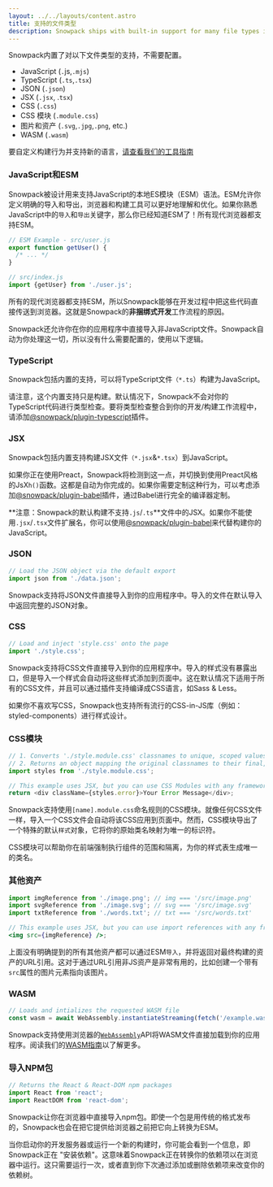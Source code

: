 ```yaml
---
layout: ../../layouts/content.astro
title: 支持的文件类型
description: Snowpack ships with built-in support for many file types including json, js, ts, jsx, css, css modules, and images.
---
```


Snowpack内置了对以下文件类型的支持，不需要配置。

- JavaScript (`.`js,`.mjs`)
- TypeScript (`.ts`,`.tsx`)
- JSON (`.json`)
- JSX (`.jsx`, .`tsx`)
- CSS (`.css`)
- CSS 模块 (`.module.css`)
- 图片和资产 (`.svg`,`.jpg`,`.png`, etc.)
- WASM (`.wasm`)

要自定义构建行为并支持新的语言，[请查看我们的工具指南](/guides/connecting-tools)

### JavaScript和ESM

Snowpack被设计用来支持JavaScript的本地ES模块（ESM）语法。ESM允许你定义明确的导入和导出，浏览器和构建工具可以更好地理解和优化。如果你熟悉JavaScript中的`导入`和`导出`关键字，那么你已经知道ESM了！所有现代浏览器都支持ESM。

```js
// ESM Example - src/user.js
export function getUser() {
  /* ... */
}

// src/index.js
import {getUser} from './user.js';
```

所有的现代浏览器都支持ESM，所以Snowpack能够在开发过程中把这些代码直接传送到浏览器。这就是Snowpack的**非捆绑式开发**工作流程的原因。

Snowpack还允许你在你的应用程序中直接导入非JavaScript文件。Snowpack自动为你处理这一切，所以没有什么需要配置的，使用以下逻辑。

### TypeScript

Snowpack包括内置的支持，可以将TypeScript文件`（*.ts`）构建为JavaScript。

请注意，这个内置支持只是构建。默认情况下，Snowpack不会对你的TypeScript代码进行类型检查。要将类型检查整合到你的开发/构建工作流程中，请添加[@snowpack/plugin-typescript](https://www.npmjs.com/package/@snowpack/plugin-typescript)插件。

### JSX

Snowpack包括内置支持构建JSX文件`（*.jsx`&`*.tsx`）到JavaScript。

如果你正在使用Preact，Snowpack将检测到这一点，并切换到使用Preact风格的JsX`h()`函数。这都是自动为你完成的。如果你需要定制这种行为，可以考虑添加[@snowpack/plugin-babel](https://www.npmjs.com/package/@snowpack/plugin-babel)插件，通过Babel进行完全的编译器定制。

**注意：Snowpack的默认构建不支持`.js`/`.ts`**文件中的JSX。如果你不能使用`.jsx`/`.tsx`文件扩展名，你可以使用[@snowpack/plugin-babel](https://www.npmjs.com/package/@snowpack/plugin-babel)来代替构建你的JavaScript。

### JSON

```js
// Load the JSON object via the default export
import json from './data.json';
```

Snowpack支持将JSON文件直接导入到你的应用程序中。导入的文件在默认导入中返回完整的JSON对象。

### CSS

```js
// Load and inject 'style.css' onto the page
import './style.css';
```

Snowpack支持将CSS文件直接导入到你的应用程序中。导入的样式没有暴露出口，但是导入一个样式会自动将这些样式添加到页面中。这在默认情况下适用于所有的CSS文件，并且可以通过插件支持编译成CSS语言，如Sass & Less。

如果你不喜欢写CSS，Snowpack也支持所有流行的CSS-in-JS库（例如：styled-components）进行样式设计。

### CSS模块

```js
// 1. Converts './style.module.css' classnames to unique, scoped values.
// 2. Returns an object mapping the original classnames to their final, scoped value.
import styles from './style.module.css';

// This example uses JSX, but you can use CSS Modules with any framework.
return <div className={styles.error}>Your Error Message</div>;
```

Snowpack支持使用`[name].module.css`命名规则的CSS模块。就像任何CSS文件一样，导入一个CSS文件会自动将该CSS应用到页面中。然而，CSS模块导出了一个特殊的默认`样式`对象，它将你的原始类名映射为唯一的标识符。

CSS模块可以帮助你在前端强制执行组件的范围和隔离，为你的样式表生成唯一的类名。

### 其他资产

```jsx
import imgReference from './image.png'; // img === '/src/image.png'
import svgReference from './image.svg'; // svg === '/src/image.svg'
import txtReference from './words.txt'; // txt === '/src/words.txt'

// This example uses JSX, but you can use import references with any framework.
<img src={imgReference} />;
```

上面没有明确提到的所有其他资产都可以通过ESM`导入`，并将返回对最终构建的资产的URL引用。这对于通过URL引用非JS资产是非常有用的，比如创建一个带有`src`属性的图片元素指向该图片。

### WASM

```js
// Loads and intializes the requested WASM file
const wasm = await WebAssembly.instantiateStreaming(fetch('/example.wasm'));
```

Snowpack支持使用浏览器的[`WebAssembly`](https://developer.mozilla.org/en-US/docs/Web/JavaScript/Reference/Global_Objects/WebAssembly)API将WASM文件直接加载到你的应用程序。阅读我们的[WASM指南](/guides/wasm)以了解更多。

### 导入NPM包

```js
// Returns the React & React-DOM npm packages
import React from 'react';
import ReactDOM from 'react-dom';
```

Snowpack让你在浏览器中直接导入npm包。即使一个包是用传统的格式发布的，Snowpack也会在把它提供给浏览器之前把它向上转换为ESM。

当你启动你的开发服务器或运行一个新的构建时，你可能会看到一个信息，即Snowpack正在 "安装依赖"。这意味着Snowpack正在转换你的依赖项以在浏览器中运行。这只需要运行一次，或者直到你下次通过添加或删除依赖项来改变你的依赖树。
